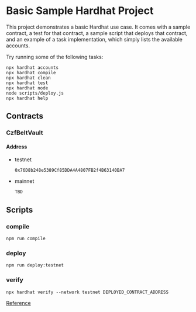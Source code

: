 # Basic Sample Hardhat Project

This project demonstrates a basic Hardhat use case. It comes with a sample contract, a test for that contract, a sample script that deploys that contract, and an example of a task implementation, which simply lists the available accounts.

Try running some of the following tasks:

```shell
npx hardhat accounts
npx hardhat compile
npx hardhat clean
npx hardhat test
npx hardhat node
node scripts/deploy.js
npx hardhat help
```

## Contracts

### CzfBeltVault

#### Address
- testnet

  `0x76D8b248e5389Cf85DDA4A4807FB2f4B63140BA7`

- mainnet

  `TBD`


## Scripts

### compile

```shell
npm run compile
```

### deploy

```shell
npm run deploy:testnet
```


### verify

```shell
npx hardhat verify --network testnet DEPLOYED_CONTRACT_ADDRESS
```

[Reference](https://hardhat.org/plugins/nomiclabs-hardhat-etherscan.html)

